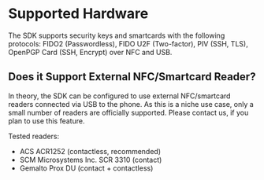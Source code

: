 
# Supported Hardware

The SDK supports security keys and smartcards with the following protocols: FIDO2 (Passwordless), FIDO U2F (Two-factor), PIV (SSH, TLS), OpenPGP Card (SSH, Encrypt) over NFC and USB.

## Does it Support External NFC/Smartcard Reader?
In theory, the SDK can be configured to use external NFC/smartcard readers connected via USB to the phone.
As this is a niche use case, only a small number of readers are officially supported.
Please contact us, if you plan to use this feature.

Tested readers:

* ACS ACR1252 (contactless, recommended)
* SCM Microsystems Inc. SCR 3310 (contact)
* Gemalto Prox DU (contact + contactless)

